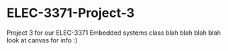 # ELEC-3371-Project-3
Project 3 for our ELEC-3371 Embedded systems class
blah blah blah blah look at canvas for info :)
